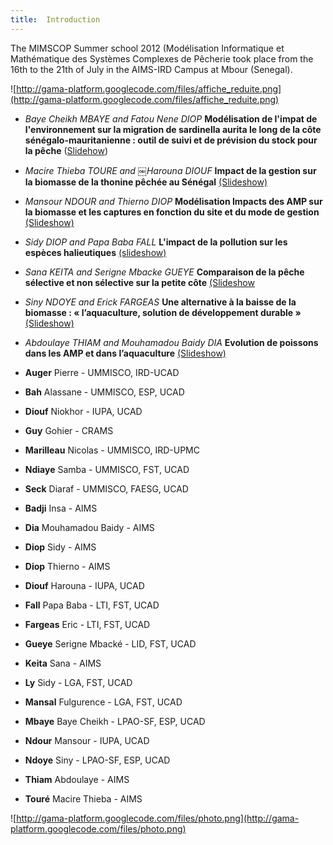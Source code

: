 ```yaml
---
title:  Introduction
---
```



The MIMSCOP Summer school 2012 (Modélisation Informatique et Mathématique des Systèmes Complexes de Pêcherie took place from the 16th to the 21th of July in the AIMS-IRD Campus at Mbour (Senegal).

![http://gama-platform.googlecode.com/files/affiche_reduite.png](http://gama-platform.googlecode.com/files/affiche_reduite.png)


  * _Baye Cheikh MBAYE and Fatou Nene DIOP_ **Modélisation de l'impat de l'environnement sur la migration de sardinella aurita le long de la côte sénégalo-mauritanienne : outil de suivi et de prévision du stock pour la pêche** ([Slidehow](http://gama-platform.googlecode.com/files/Presentation_model_migration_poisson.pdf))
  * _Macire Thieba TOURE and ￼Harouna DIOUF_ **Impact de la gestion sur la biomasse de la thonine pêchée au Sénégal** [(Slideshow)](http://gama-platform.googlecode.com/files/biomass.pdf)
  * _Mansour NDOUR and Thierno DIOP_ **Modélisation Impacts des AMP sur la biomasse et les captures en fonction du site et du mode de gestion** [(Slideshow)](http://gama-platform.googlecode.com/files/simulationtp_final_AMP_mansourthierno.pdf)
  * _Sidy DIOP and Papa Baba FALL_ **L'impact de la pollution sur les espèces halieutiques** [(slideshow)](http://gama-platform.googlecode.com/files/ImpactPollutionEspecesHalieutiques.pdf)
  * _Sana KEITA and  Serigne Mbacke GUEYE_ **Comparaison de la pêche sélective et non sélective sur la petite côte** [(Slideshow](http://gama-platform.googlecode.com/files/serine-sana.pdf)
  * _Siny NDOYE and Erick FARGEAS_  **Une alternative à la baisse de la biomasse : « l’aquaculture, solution de développement durable »** [(Slideshow)](http://gama-platform.googlecode.com/files/siny_fargeas.pdf)
  * _Abdoulaye THIAM and Mouhamadou Baidy DIA_ **Evolution de poissons dans les AMP et dans l’aquaculture** [(Slideshow)](http://gama-platform.googlecode.com/files/thiam_Dia.pdf)


  * **Auger** Pierre - UMMISCO, IRD-UCAD
  * **Bah** Alassane - UMMISCO, ESP, UCAD
  * **Diouf** Niokhor - IUPA, UCAD
  * **Guy** Gohier - CRAMS
  * **Marilleau** Nicolas - UMMISCO, IRD-UPMC
  * **Ndiaye**	 Samba - UMMISCO, FST, UCAD
  * **Seck** Diaraf - UMMISCO, FAESG, UCAD



  * **Badji** Insa - AIMS
  * **Dia** Mouhamadou Baidy - AIMS
  * **Diop** Sidy -  AIMS
  * **Diop** Thierno - 	AIMS
  * **Diouf** Harouna - IUPA, UCAD
  * **Fall** Papa Baba - LTI, FST, UCAD
  * **Fargeas** Eric - LTI, FST, UCAD
  * **Gueye** Serigne Mbacké - LID, FST, UCAD
  * **Keita** Sana - AIMS
  * **Ly** Sidy - LGA, FST, UCAD
  * **Mansal** Fulgurence - LGA, FST, UCAD
  * **Mbaye** Baye Cheikh - LPAO-SF, ESP, UCAD
  * **Ndour** Mansour - IUPA, UCAD
  * **Ndoye** Siny - LPAO-SF, ESP, UCAD
  * **Thiam** Abdoulaye - AIMS
  * **Touré** Macire Thieba - AIMS


![http://gama-platform.googlecode.com/files/photo.png](http://gama-platform.googlecode.com/files/photo.png)